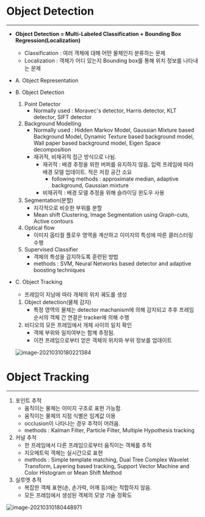 # Object Detection

<hr>

- **Object Detection = Multi-Labeled Classification + Bounding Box Regression(Localization)**

  - Classification : 여러 객체에 대해 어떤 물체인지 분류하는 문제
  - Localization : 객체가 어디 있는지 Bounding box를 통해 위치 정보를 나타내는 문제

- A. Object Representation

- B. Object Detection

  1. Point Detector
     - Normally used : Moravec's detector, Harris detector, KLT detector, SIFT detector
  2. Background Modelling
     - Normally used : Hidden Markov Model, Gaussian Mixture based Background Model, Dynamic Texture based background model, Wall paper based background model, Eigen Space decomposition
     - 재귀적, 비재귀적 접근 방식으로 나뉨.
       - 재귀적 : 배경 추정을 위한 버퍼를 유지하지 않음. 입력 프레임에 따라 배경 모델 업데이트. 적은 저장 공간 소요
         - following methods : approximate median, adaptive background, Gaussian mixture
       - 비재귀적 : 배경 모델 추정을 위해 슬라이딩 윈도우 사용
  3. Segmentation(분할)
     - 지각적으로 비슷한 부위를 분할
     - Mean shift Clustering, Image Segmentation using Graph-cuts, Active contours
  4. Optical flow
     - 이미지 옵티컬 플로우 영역을 계산하고 이미지의 특성에 따른 클러스터링 수행
  5. Supervised Classifier
     - 객체의 특성을 감지하도록 훈련된 방법
     - methods : SVM, Neural Networks based detector and adaptive boosting techniques

- C. Object Tracking

  - 프레임이 지남에 따라 개체의 위치 궤도를 생성

  1. Object detection(물체 감지)
     - 특정 영역의 물체는 detector machanism에 의해 감지되고 추후 프레임 순서의 객체 간 연결은 tracker에 의해 수행
  2. 비디오의 모든 프레임에서 개체 사이의 일치 확인
     - 객체 부위와 일치여부는 함께 추정됨.
     - 이전 프레임으로부터 얻은 객체의 위치와 부위 정보를 업데이트

  ![image-20210310180221384](C:\Users\Hyuntaek\AppData\Roaming\Typora\typora-user-images\image-20210310180221384.png)



# Object Tracking

<hr>

1. 포인트 추적
   - 움직이는 물체는 이미지 구조로 표현 가능함.
   - 움직이는 물체의 지점 식별은 임계값 이용
   - occlusion이 나타나는 경우 추적이 어려움.
   - methods : Kalman Filter, Particle Filter, Multiple Hypothesis tracking
2. 커널 추적
   - 한 프레임에서 다른 프레임으로부터 움직이는 객체를 추적
   - 지오메트릭 객체는 실시간으로 표현
   - methods : Simple template matching, Dual Tree Complex Wavelet Transform, Layering based tracking, Support Vector Machine and Color Histogram or Mean Shift Method
3. 실루엣 추적
   - 복잡한 객체 표현(손, 손가락, 어깨 등)에는 적합하지 않음.
   - 모든 프레임에서 생성된 객체의 모양 기술 정확도

![image-20210310180448971](C:\Users\Hyuntaek\AppData\Roaming\Typora\typora-user-images\image-20210310180448971.png)